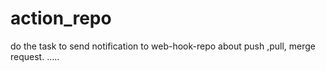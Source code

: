 # action_repo
do the task to send notification to web-hook-repo about push ,pull, merge request.
.....
